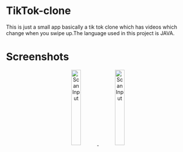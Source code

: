 # TikTok-clone
This is just a small app basically a tik tok clone which has videos which change when you swipe up.The language used in this project is JAVA.

# Screenshots
<div align="center">

<a href="https://user-images.githubusercontent.com/74149479/120062358-aed5e900-c016-11eb-9768-a305165d3b65.png" />
<img width="23%" src="https://user-images.githubusercontent.com/74149479/120062358-aed5e900-c016-11eb-9768-a305165d3b65.png" alt="Scan Input" title="Scan Input"></img>


<a href="https://user-images.githubusercontent.com/74149479/120062571-cd88af80-c017-11eb-8fe1-422ae4326012.pngg" />
<img width="23%" src="https://user-images.githubusercontent.com/74149479/120062571-cd88af80-c017-11eb-8fe1-422ae4326012.png" alt="Scan Input" title="Scan Input"></img>
